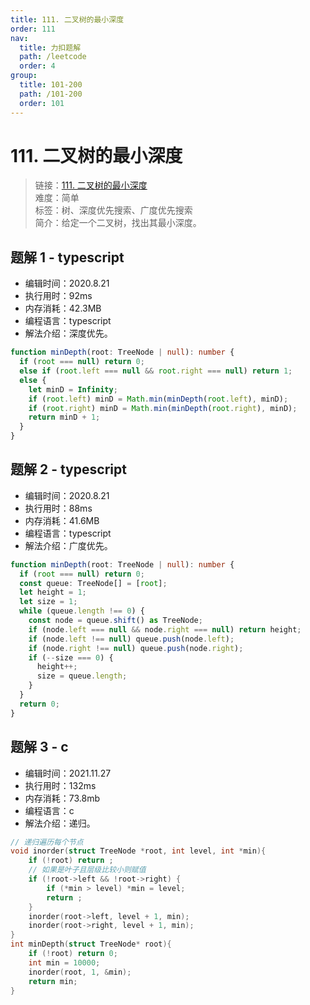 ```yaml
---
title: 111. 二叉树的最小深度
order: 111
nav:
  title: 力扣题解
  path: /leetcode
  order: 4
group:
  title: 101-200
  path: /101-200
  order: 101
---
```


# 111. 二叉树的最小深度

> 链接：[111. 二叉树的最小深度](https://leetcode-cn.com/problems/minimum-depth-of-binary-tree/)  
> 难度：简单  
> 标签：树、深度优先搜索、广度优先搜索  
> 简介：给定一个二叉树，找出其最小深度。

## 题解 1 - typescript

- 编辑时间：2020.8.21
- 执行用时：92ms
- 内存消耗：42.3MB
- 编程语言：typescript
- 解法介绍：深度优先。

```typescript
function minDepth(root: TreeNode | null): number {
  if (root === null) return 0;
  else if (root.left === null && root.right === null) return 1;
  else {
    let minD = Infinity;
    if (root.left) minD = Math.min(minDepth(root.left), minD);
    if (root.right) minD = Math.min(minDepth(root.right), minD);
    return minD + 1;
  }
}
```

## 题解 2 - typescript

- 编辑时间：2020.8.21
- 执行用时：88ms
- 内存消耗：41.6MB
- 编程语言：typescript
- 解法介绍：广度优先。

```typescript
function minDepth(root: TreeNode | null): number {
  if (root === null) return 0;
  const queue: TreeNode[] = [root];
  let height = 1;
  let size = 1;
  while (queue.length !== 0) {
    const node = queue.shift() as TreeNode;
    if (node.left === null && node.right === null) return height;
    if (node.left !== null) queue.push(node.left);
    if (node.right !== null) queue.push(node.right);
    if (--size === 0) {
      height++;
      size = queue.length;
    }
  }
  return 0;
}
```

## 题解 3 - c

- 编辑时间：2021.11.27
- 执行用时：132ms
- 内存消耗：73.8mb
- 编程语言：c
- 解法介绍：递归。

```c
// 递归遍历每个节点
void inorder(struct TreeNode *root, int level, int *min){
    if (!root) return ;
    // 如果是叶子且层级比较小则赋值
    if (!root->left && !root->right) {
        if (*min > level) *min = level;
        return ;
    }
    inorder(root->left, level + 1, min);
    inorder(root->right, level + 1, min);
}
int minDepth(struct TreeNode* root){
    if (!root) return 0;
    int min = 10000;
    inorder(root, 1, &min);
    return min;
}
```
